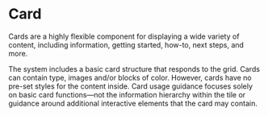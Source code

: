 # Card

Cards are a highly flexible component for displaying a wide variety of content, including information, getting started, how-to, next steps, and more.

The system includes a basic card structure that responds to the grid. Cards can contain type, images and/or blocks of color. However, cards have no pre-set styles for the content inside. Card usage guidance focuses solely on basic card functions—not the information hierarchy within the tile or guidance around additional interactive elements that the card may contain.

